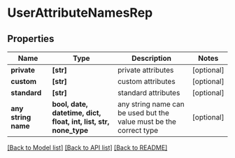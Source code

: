 # UserAttributeNamesRep


## Properties
Name | Type | Description | Notes
------------ | ------------- | ------------- | -------------
**private** | **[str]** | private attributes | [optional] 
**custom** | **[str]** | custom attributes | [optional] 
**standard** | **[str]** | standard attributes | [optional] 
**any string name** | **bool, date, datetime, dict, float, int, list, str, none_type** | any string name can be used but the value must be the correct type | [optional]

[[Back to Model list]](../README.md#documentation-for-models) [[Back to API list]](../README.md#documentation-for-api-endpoints) [[Back to README]](../README.md)



